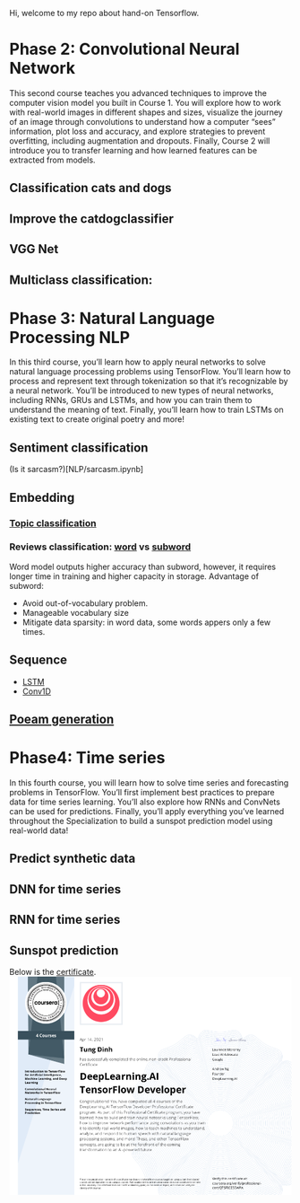 Hi, welcome to my repo about hand-on Tensorflow. 

# Phase 2: Convolutional Neural Network
This second course teaches you advanced techniques to improve the computer vision model you built in Course 1. You will explore how to work with real-world images in different shapes and sizes, visualize the journey of an image through convolutions to understand how a computer “sees” information, plot loss and accuracy, and explore strategies to prevent overfitting, including augmentation and dropouts. Finally, Course 2 will introduce you to transfer learning and how learned features can be extracted from models.

## Classification cats and dogs

## Improve the catdogclassifier

## VGG Net

## Multiclass classification: 

# Phase 3: Natural Language Processing NLP
In this third course, you’ll learn how to apply neural networks to solve natural language processing problems using TensorFlow. You’ll learn how to process and represent text through tokenization so that it’s recognizable by a neural network. You’ll be introduced to new types of neural networks, including RNNs, GRUs and LSTMs, and how you can train them to understand the meaning of text. Finally, you’ll learn how to train LSTMs on existing text to create original poetry and more!
## Sentiment classification
(Is it sarcasm?)[NLP/sarcasm.ipynb]

## Embedding
### [Topic classification](NLP/Topic_classification.ipynb)
### Reviews classification: [word](NLP/IMDB_word.ipynb) vs [subword](NLP/IMDB_subword.ipynb)
Word model outputs higher accuracy than subword, however, it requires longer time in training and higher capacity in storage.
Advantage of subword: 
+ Avoid out-of-vocabulary problem.
+ Manageable vocabulary size
+ Mitigate data sparsity: in word data, some words appers only a few times.

## Sequence
+ [LSTM](NLP/LSTM.ipynb)
+ [Conv1D](NLP/Conv1D.ipynb)

## [Poeam generation](NLP/Text_generation.ipynb)

# Phase4: Time series
In this fourth course, you will learn how to solve time series and forecasting problems in TensorFlow. You’ll first implement best practices to prepare data for time series learning. You’ll also explore how RNNs and ConvNets can be used for predictions. Finally, you’ll apply everything you’ve learned throughout the Specialization to build a sunspot prediction model using real-world data!

## Predict synthetic data

## DNN for time series

## RNN for time series

## Sunspot prediction

Below is the [certificate](https://coursera.org/share/0988be9ea8263100d00b56645c47f2c3).
![plot](figures/Tensorflow_certificate.png)


